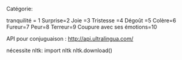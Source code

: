 Catégorie:

tranquilité = 1
Surprise=2
Joie =3
Tristesse =4
Dégoût =5
Colère=6
Fureur=7
Peur=8
Terreur=9
Coupure avec ses émotions=10


API pour conjuguaison : http://api.ultralingua.com/

nécessite nltk: 
import nltk
nltk.download()